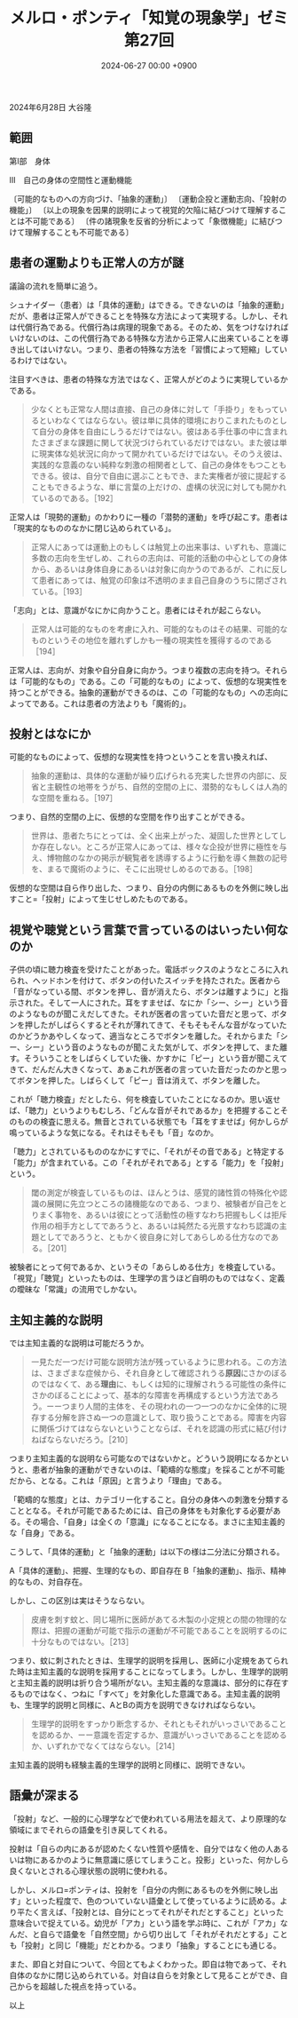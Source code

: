 ﻿---
layout: post
title: "メルロ・ポンティ「知覚の現象学」ゼミ 第27回"
date: 2024-06-27 00:00 +0900
categories: merleau-ponty
---
2024年6月28日 大谷隆

## 範囲
第Ⅰ部　身体

Ⅲ　自己の身体の空間性と運動機能

〔可能的なものへの方向づけ、「抽象的運動」〕
〔運動企投と運動志向、「投射の機能」〕
〔以上の現象を因果的説明によって視覚的欠陥に結びつけて理解することは不可能である〕
〔件の諸現象を反省的分析によって「象徴機能」に結びつけて理解することも不可能である〕

## 患者の運動よりも正常人の方が謎

議論の流れを簡単に追う。

シュナイダー（患者）は「具体的運動」はできる。できないのは「抽象的運動」だが、患者は正常人ができることを特殊な方法によって実現する。しかし、それは代償行為である。代償行為は病理的現象である。そのため、気をつけなければいけないのは、この代償行為である特殊な方法から正常人に出来ていることを導き出してはいけない。つまり、患者の特殊な方法を「習慣によって短縮」しているわけではない。

注目すべきは、患者の特殊な方法ではなく、正常人がどのように実現しているかである。

> 少なくとも正常な人間は直接、自己の身体に対して「手掛り」をもっているといわなくてはならない。彼は単に具体的環境におりこまれたものとして自分の身体を自由にしうるだけではない。彼はある手仕事の中に含まれたさまざまな課題に関して状況づけられているだけではない。また彼は単に現実体な処状況に向かって開かれているだけではない。そのうえ彼は、実践的な意義のない純粋な刺激の相関者として、自己の身体をもつこともできる。彼は、自分で自由に選ぶこともでき、また実権者が彼に提起することもできるような、単に言葉の上だけの、虚構の状況に対しても開かれているのである。［192］

正常人は「現勢的運動」のかわりに一種の「潜勢的運動」を呼び起こす。患者は「現実的なもののなかに閉じ込められている」。

> 正常人にあっては運動上のもしくは触覚上の出来事は、いずれも、意識に多数の志向を生ぜしめ、これらの志向は、可能的活動の中心としての身体から、あるいは身体自身にあるいは対象に向かうのであるが、これに反して患者にあっては、触覚の印象は不透明のまま自己自身のうちに閉ざされている。［193］

「志向」とは、意識がなにかに向かうこと。患者にはそれが起こらない。

> 正常人は可能的なものを考慮に入れ、可能的なものはその結果、可能的なものというその地位を離れずしかも一種の現実性を獲得するのである［194］

正常人は、志向が、対象や自分自身に向かう。つまり複数の志向を持つ。それらは「可能的なもの」である。この「可能的なもの」によって、仮想的な現実性を持つことができる。抽象的運動ができるのは、この「可能的なもの」への志向によってである。これは患者の方法よりも「魔術的」。

## 投射とはなにか

可能的なものによって、仮想的な現実性を持つということを言い換えれば、

> 抽象的運動は、具体的な運動が繰り広げられる充実した世界の内部に、反省と主観性の地帯をうがち、自然的空間の上に、潜勢的なもしくは人為的な空間を重ねる。［197］

つまり、自然的空間の上に、仮想的な空間を作り出すことができる。

> 世界は、患者たちにとっては、全く出来上がった、凝固した世界としてしか存在しない。ところが正常人にあっては、様々な企投が世界に極性を与え、博物館のなかの掲示が観覧者を誘導するように行動を導く無数の記号を、まるで魔術のように、そこに出現せしめるのである。［198］

仮想的な空間は自ら作り出した、つまり、自分の内側にあるものを外側に映し出すこと=「投射」によって生じせしめたものである。

## 視覚や聴覚という言葉で言っているのはいったい何なのか

子供の頃に聴力検査を受けたことがあった。電話ボックスのようなところに入れられ、ヘッドホンを付けて、ボタンの付いたスイッチを持たされた。医者から「音がなっている間、ボタンを押し、音が消えたら、ボタンは離すように」と指示された。そして一人にされた。耳をすませば、なにか「シー、シー」という音のようなものが聞こえだしてきた。それが医者の言っていた音だと思って、ボタンを押したがしばらくするとそれが薄れてきて、そもそもそんな音がなっていたのかどうかあやしくなって、適当なところでボタンを離した。それからまた「シー、シー」という音のようなものが聞こえた気がして、ボタンを押して、また離す。そういうことをしばらくしていた後、かすかに「ピー」という音が聞こえてきて、だんだん大きくなって、あぁこれが医者の言っていた音だったのかと思ってボタンを押した。しばらくして「ピー」音は消えて、ボタンを離した。

これが「聴力検査」だとしたら、何を検査していたことになるのか。思い返せば、「聴力」というよりもむしろ、「どんな音がそれであるか」を把握することそのものの検査に思える。無音とされている状態でも「耳をすませば」何かしらが鳴っているような気になる。それはそもそも「音」なのか。

「聴力」とされているもののなかにすでに、「それがその音である」と特定する「能力」が含まれている。この「それがそれである」とする「能力」を「投射」という。

> 閾の測定が検査しているものは、ほんとうは、感覚的諸性質の特殊化や認識の展開に先立つところの諸機能なのである、つまり、被験者が自己をとりまく事物を、あるいは彼にとって活動性の極すなわち把握もしくは拒斥作用の相手方としてであろうと、あるいは純然たる光景すなわち認識の主題としてであろうと、ともかく彼自身に対してあらしめる仕方なのである。［201］

被験者にとって何であるか、というその「あらしめる仕方」を検査している。「視覚」「聴覚」といったものは、生理学の言うほど自明のものではなく、定義の曖昧な「常識」の流用でしかない。

## 主知主義的な説明

では主知主義的な説明は可能だろうか。

> 一見ただ一つだけ可能な説明方法が残っているように思われる。この方法は、さまざまな症候から、それ自身として確認されうる**原因**にさかのぼるのではなくて、ある**理由**に、もしくは知的に理解されうる可能性の条件にさかのぼることによって、基本的な障害を再構成するという方法であろう。ーーつまり人間的主体を、その現われの一つ一つのなかに全体的に現存する分解を許さぬ一つの意識として、取り扱うことである。障害を内容に関係づけてはならないということならば、それを認識の形式に結び付けねばならないだろう。［210］

つまり主知主義的な説明なら可能なのではないかと。どういう説明になるかというと、患者が抽象的運動ができないのは、「範疇的な態度」を採ることが不可能だから、となる。これは「原因」と言うより「理由」である。

「範疇的な態度」とは、カテゴリー化すること。自分の身体への刺激を分類することとなる。それが可能であるためには、自己の身体をも対象化する必要がある。その場合、「自身」は全くの「意識」になることになる。まさに主知主義的な「自身」である。

こうして、「具体的運動」と「抽象的運動」は以下の様は二分法に分類される。

A「具体的運動」、把握、生理的なもの、即自存在
B「抽象的運動」、指示、精神的なもの、対自存在。

しかし、この区別は実はそうならない。

> 皮膚を刺す蚊と、同じ場所に医師があてる木製の小定規との間の物理的な際は、把握の運動が可能で指示の運動が不可能であることを説明するのに十分なものではない。［213］

つまり、蚊に刺されたときは、生理学的説明を採用し、医師に小定規をあてられた時は主知主義的な説明を採用することになってしまう。しかし、生理学的説明と主知主義的説明は折り合う場所がない。主知主義的な意識は、部分的に存在するものではなく、つねに「すべて」を対象化した意識である。主知主義的説明も、生理学的説明と同様に、AとBの両方を説明できなければならない。

> 生理学的説明をすっかり断念するか、それともそれがいっさいであることを認めるか、ーー意識を否定するか、意識がいっさいであることを認めるか、いずれかでなくてはならない。［214］

主知主義的説明も経験主義的生理学的説明と同様に、説明できない。

## 語彙が深まる

「投射」など、一般的に心理学などで使われている用法を超えて、より原理的な領域にまでそれらの語彙を引き戻してくれる。

投射は「自らの内にあるが認めたくない性質や感情を、自分ではなく他の人あるいは物にあるかのように無意識に感じてしまうこと。投影」といった、何かしら良くないとされる心理状態の説明に使われる。

しかし、メルロ=ポンティは、投射を「自分の内側にあるものを外側に映し出す」といった程度で、色のついていない語彙として使っているように読める。より平たく言えば、「投射とは、自分にとってそれがそれだとすること」といった意味合いで捉えている。幼児が「アカ」という語を学ぶ時に、これが「アカ」なんだ、と自らで語彙を「自然空間」から切り出して「それがそれだとする」ことも「投射」と同じ「機能」だとわかる。つまり「抽象」することにも通じる。

また、即自と対自について、今回とてもよくわかった。即自は物であって、それ自体のなかに閉じ込められている。対自は自らを対象として見ることができ、自己からを超越した視点を持っている。

以上
